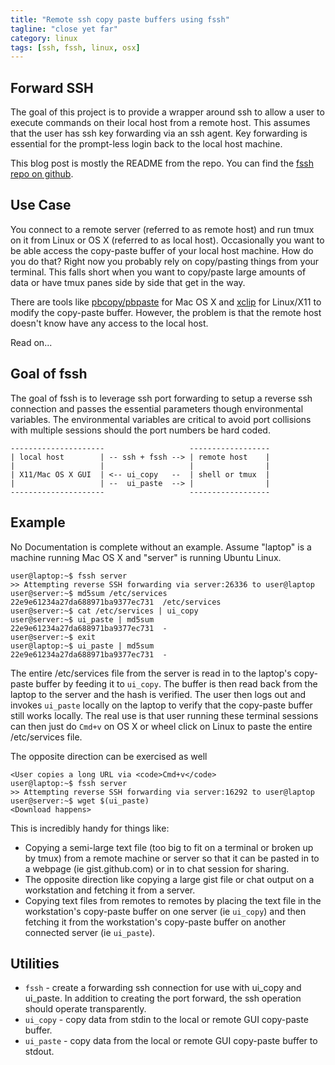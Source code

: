 ```yaml
---
title: "Remote ssh copy paste buffers using fssh"
tagline: "close yet far"
category: linux
tags: [ssh, fssh, linux, osx]
---
```


Forward SSH
-----------

The goal of this project is to provide a wrapper around ssh to allow a user to execute commands on their local host from a remote host.  This assumes that the user has ssh key forwarding via an ssh agent.  Key forwarding is essential for the prompt-less login back to the local host machine.

This blog post is mostly the README from the repo.  You can find the [fssh repo on github](https://github.com/kylemanna/fssh).

Use Case
--------

You connect to a remote server (referred to as remote host) and run tmux on it from Linux or OS X (referred to as local host).  Occasionally you want to be able access the copy-paste buffer of your local host machine.  How do you do that?  Right now you probably rely on copy/pasting things from your terminal.  This falls short when you want to copy/paste large amounts of data or have tmux panes side by side that get in the way.

There are tools like [pbcopy/pbpaste](https://developer.apple.com/library/mac/documentation/Darwin/Reference/ManPages/man1/pbcopy.1.html) for Mac OS X and [xclip](http://xclip.sourceforge.net/) for Linux/X11 to modify the copy-paste buffer.  However, the problem is that the remote host doesn't know have any access to the local host.

Read on...

Goal of fssh
------------

The goal of fssh is to leverage ssh port forwarding to setup a reverse ssh connection and passes the essential parameters though environmental variables.  The environmental variables are critical to avoid port collisions with multiple sessions should the port numbers be hard coded.

	---------------------                   ------------------
	| local host        | -- ssh + fssh --> | remote host    |
	|                   |                   |                |
	| X11/Mac OS X GUI  | <-- ui_copy   --  | shell or tmux  |
	|                   | --  ui_paste  --> |                |
	---------------------                   ------------------

Example
-------

No Documentation is complete without an example.  Assume "laptop" is a machine running Mac OS X and "server" is running Ubuntu Linux.

	user@laptop:~$ fssh server
	>> Attempting reverse SSH forwarding via server:26336 to user@laptop
	user@server:~$ md5sum /etc/services
	22e9e61234a27da688971ba9377ec731  /etc/services
	user@server:~$ cat /etc/services | ui_copy
	user@server:~$ ui_paste | md5sum
	22e9e61234a27da688971ba9377ec731  -
	user@server:~$ exit
	user@laptop:~$ ui_paste | md5sum
	22e9e61234a27da688971ba9377ec731  -

The entire /etc/services file from the server is read in to the laptop's copy-paste buffer by feeding it to <code>ui_copy</code>.  The buffer is then read back from the laptop to the server and the hash is verified.  The user then logs out and invokes <code>ui_paste</code> locally on the laptop to verify that the copy-paste buffer still works locally.  The real use is that user running these terminal sessions can then just do <code>Cmd+v</code> on OS X or wheel click on Linux to paste the entire /etc/services file.

The opposite direction can be exercised as well

	<User copies a long URL via <code>Cmd+v</code>
	user@laptop:~$ fssh server
	>> Attempting reverse SSH forwarding via server:16292 to user@laptop
	user@server:~$ wget $(ui_paste)
	<Download happens>

This is incredibly handy for things like:
* Copying a semi-large text file (too big to fit on a terminal or broken up by tmux) from a remote machine or server so that it can be pasted in to a webpage (ie gist.github.com) or in to chat session for sharing.
* The opposite direction like copying a large gist file or chat output on a workstation and fetching it from a server.
* Copying text files from remotes to remotes by placing the text file in the workstation's copy-paste buffer on one server (ie <code>ui_copy</code>) and then fetching it from the workstation's copy-paste buffer on another connected server (ie <code>ui_paste</code>).


Utilities
---------
* <code>fssh</code> - create a forwarding ssh connection for use with ui_copy and ui_paste.  In addition to creating the port forward, the ssh operation should operate transparently.
* <code>ui_copy</code> - copy data from stdin to the local or remote GUI copy-paste buffer.
* <code>ui_paste</code> - copy data from the local or remote GUI copy-paste buffer to stdout.

